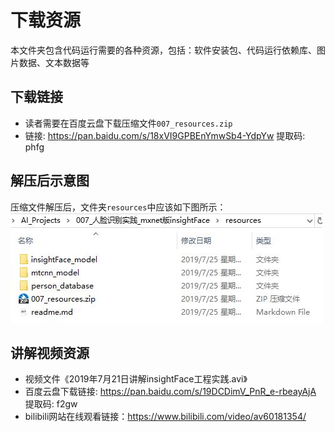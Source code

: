 # 下载资源
本文件夹包含代码运行需要的各种资源，包括：软件安装包、代码运行依赖库、图片数据、文本数据等

## 下载链接
* 读者需要在百度云盘下载压缩文件`007_resources.zip`
* 链接: https://pan.baidu.com/s/18xVI9GPBEnYmwSb4-YdpYw 提取码: phfg

## 解压后示意图
压缩文件解压后，文件夹`resources`中应该如下图所示：
![资源文件夹下载后示意图](../markdown_images/06.jpg)

## 讲解视频资源
* 视频文件《2019年7月21日讲解insightFace工程实践.avi》
* 百度云盘下载链接: https://pan.baidu.com/s/19DCDimV_PnR_e-rbeayAjA 提取码: f2gw
* bilibili网站在线观看链接：https://www.bilibili.com/video/av60181354/
